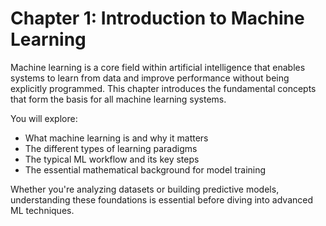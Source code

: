 # Chapter 1: Introduction to Machine Learning

Machine learning is a core field within artificial intelligence that enables systems to learn from data and improve performance without being explicitly programmed. This chapter introduces the fundamental concepts that form the basis for all machine learning systems.

You will explore:

- What machine learning is and why it matters  
- The different types of learning paradigms  
- The typical ML workflow and its key steps  
- The essential mathematical background for model training  

Whether you're analyzing datasets or building predictive models, understanding these foundations is essential before diving into advanced ML techniques.

